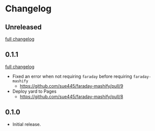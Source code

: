 # Changelog

## Unreleased
[full changelog](http://github.com/sue445/faraday-mashify/compare/v0.1.1...main)

## 0.1.1
[full changelog](http://github.com/sue445/faraday-mashify/compare/v0.1.0...v0.1.1)

* Fixed an error when not requiring `faraday` before requiring `faraday-mashify`
  * https://github.com/sue445/faraday-mashify/pull/9
* Deploy yard to Pages
  * https://github.com/sue445/faraday-mashify/pull/8

## 0.1.0
* Initial release.
